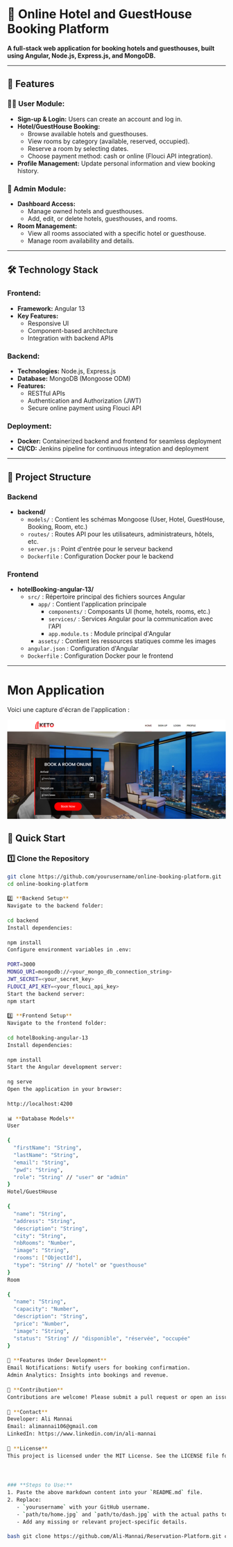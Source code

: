 # 🏨 Online Hotel and GuestHouse Booking Platform

**A full-stack web application for booking hotels and guesthouses, built using Angular, Node.js, Express.js, and MongoDB.**

---

## 🚀 Features

### 🧑‍💻 User Module:
- **Sign-up & Login:** Users can create an account and log in.
- **Hotel/GuestHouse Booking:** 
  - Browse available hotels and guesthouses.
  - View rooms by category (available, reserved, occupied).
  - Reserve a room by selecting dates.
  - Choose payment method: cash or online (Flouci API integration).
- **Profile Management:** Update personal information and view booking history.

### 🔑 Admin Module:
- **Dashboard Access:** 
  - Manage owned hotels and guesthouses.
  - Add, edit, or delete hotels, guesthouses, and rooms.
- **Room Management:**
  - View all rooms associated with a specific hotel or guesthouse.
  - Manage room availability and details.

---

## 🛠️ Technology Stack

### **Frontend:**
- **Framework:** Angular 13
- **Key Features:**
  - Responsive UI
  - Component-based architecture
  - Integration with backend APIs

### **Backend:**
- **Technologies:** Node.js, Express.js
- **Database:** MongoDB (Mongoose ODM)
- **Features:**
  - RESTful APIs
  - Authentication and Authorization (JWT)
  - Secure online payment using Flouci API

### **Deployment:**
- **Docker:** Containerized backend and frontend for seamless deployment
- **CI/CD:** Jenkins pipeline for continuous integration and deployment

---

## 📂 Project Structure

### **Backend**

- **backend/**  
  - `models/` : Contient les schémas Mongoose (User, Hotel, GuestHouse, Booking, Room, etc.)  
  - `routes/` : Routes API pour les utilisateurs, administrateurs, hôtels, etc.  
  - `server.js` : Point d'entrée pour le serveur backend  
  - `Dockerfile` : Configuration Docker pour le backend  

### **Frontend**

- **hotelBooking-angular-13/**  
  - `src/` : Répertoire principal des fichiers sources Angular  
    - `app/` : Contient l'application principale  
      - `components/` : Composants UI (home, hotels, rooms, etc.)  
      - `services/` : Services Angular pour la communication avec l'API  
      - `app.module.ts` : Module principal d'Angular  
    - `assets/` : Contient les ressources statiques comme les images  
  - `angular.json` : Configuration d'Angular  
  - `Dockerfile` : Configuration Docker pour le frontend  

---
# **Mon Application**

Voici une capture d'écran de l'application :

![Aperçu de l'application](home%20page.png)

## 🚀 Quick Start

### 1️⃣ Clone the Repository
```bash
git clone https://github.com/yourusername/online-booking-platform.git
cd online-booking-platform

2️⃣ **Backend Setup**
Navigate to the backend folder:

cd backend
Install dependencies:

npm install
Configure environment variables in .env:

PORT=3000
MONGO_URI=mongodb://<your_mongo_db_connection_string>
JWT_SECRET=<your_secret_key>
FLOUCI_API_KEY=<your_flouci_api_key>
Start the backend server:
npm start

3️⃣ **Frontend Setup**
Navigate to the frontend folder:

cd hotelBooking-angular-13
Install dependencies:

npm install
Start the Angular development server:

ng serve
Open the application in your browser:

http://localhost:4200

📊 **Database Models**
User

{
  "firstName": "String",
  "lastName": "String",
  "email": "String",
  "pwd": "String",
  "role": "String" // "user" or "admin"
}
Hotel/GuestHouse

{
  "name": "String",
  "address": "String",
  "description": "String",
  "city": "String",
  "nbRooms": "Number",
  "image": "String",
  "rooms": ["ObjectId"],
  "type": "String" // "hotel" or "guesthouse"
}
Room

{
  "name": "String",
  "capacity": "Number",
  "description": "String",
  "price": "Number",
  "image": "String",
  "status": "String" // "disponible", "réservée", "occupée"
}

🌟 **Features Under Development**
Email Notifications: Notify users for booking confirmation.
Admin Analytics: Insights into bookings and revenue.

🤝 **Contribution**
Contributions are welcome! Please submit a pull request or open an issue for suggestions.

📧 **Contact**
Developer: Ali Mannai
Email: alimannai106@gmail.com
LinkedIn: https://www.linkedin.com/in/ali-mannai

📝 **License**
This project is licensed under the MIT License. See the LICENSE file for details.



### **Steps to Use:**
1. Paste the above markdown content into your `README.md` file.
2. Replace:
   - `yourusername` with your GitHub username.
   - `path/to/home.jpg` and `path/to/dash.jpg` with the actual paths to your project screenshots (if any).
   - Add any missing or relevant project-specific details.

bash git clone https://github.com/Ali-Mannai/Reservation-Platform.git cd online-booking-platform
